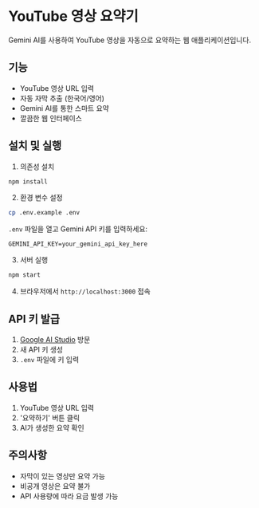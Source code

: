 # YouTube 영상 요약기

Gemini AI를 사용하여 YouTube 영상을 자동으로 요약하는 웹 애플리케이션입니다.

## 기능

- YouTube 영상 URL 입력
- 자동 자막 추출 (한국어/영어)
- Gemini AI를 통한 스마트 요약
- 깔끔한 웹 인터페이스

## 설치 및 실행

1. 의존성 설치
```bash
npm install
```

2. 환경 변수 설정
```bash
cp .env.example .env
```
`.env` 파일을 열고 Gemini API 키를 입력하세요:
```
GEMINI_API_KEY=your_gemini_api_key_here
```

3. 서버 실행
```bash
npm start
```

4. 브라우저에서 `http://localhost:3000` 접속

## API 키 발급

1. [Google AI Studio](https://makersuite.google.com/app/apikey) 방문
2. 새 API 키 생성
3. `.env` 파일에 키 입력

## 사용법

1. YouTube 영상 URL 입력
2. '요약하기' 버튼 클릭
3. AI가 생성한 요약 확인

## 주의사항

- 자막이 있는 영상만 요약 가능
- 비공개 영상은 요약 불가
- API 사용량에 따라 요금 발생 가능